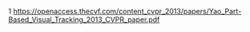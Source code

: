 1 https://openaccess.thecvf.com/content_cvpr_2013/papers/Yao_Part-Based_Visual_Tracking_2013_CVPR_paper.pdf
